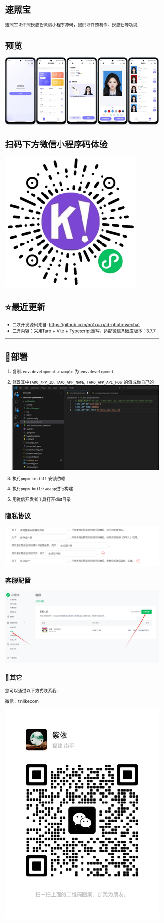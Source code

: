 # 速照宝

速照宝证件照换底色微信小程序源码，提供证件照制作、换底色等功能


# 预览
![preview.jpg](docs/images/preview.png)


# 扫码下方微信小程序码体验
![mini-program-code.jpg](docs/images/mini-program-code.jpg)


# ⭐最近更新
- 二次开发源码来自: https://github.com/no1xuan/id-photo-wechat
- 二开内容：采用Taro + Vite + Typescript重写，适配微信基础库版本：3.7.7
------

# 🔧部署

1. 复制`.env.development.example` 为`.env.development`

2. 修改其中`TARO_APP_ID`, `TARO_APP_NAME`, `TARO_APP_API_HOST`的值成你自己的
   ![mini-program-code.jpg](docs/images/build.png)

3. 执行`pnpm install` 安装依赖

4. 执行`pnpm build:weapp`进行构建

5. 用微信开发者工具打开dist目录


## 隐私协议

![settings.jpg](docs/images/4.png)


## 客服配置

![custom.jpg](docs/images/10.png)


## 📧其它

您可以通过以下方式联系我:

微信：tinlikecom

![wechat.jpg](docs/images/wechat.jpg)